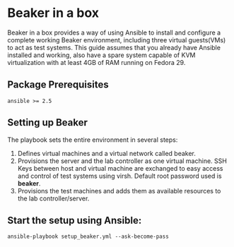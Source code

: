 # Beaker in a box
Beaker in a box provides a way of using Ansible to install and configure a complete working Beaker environment, 
including three virtual guests(VMs) to act as test systems. 
This guide assumes that you already have Ansible installed and working,
also have a spare system capable of KVM virtualization with at least 4GB of RAM running on Fedora 29.

## Package Prerequisites
```
ansible >= 2.5
```
## Setting up Beaker

The playbook sets the entire environment in several steps:

  1. Defines virtual machines and a virtual network called beaker.
  2. Provisions the server and the lab controller as one virtual machine. 
     SSH Keys between host and virtual machine are exchanged to easy access and control of test systems using virsh. 
     Default root password used is **beaker**.
  3. Provisions the test machines and adds them as available resources to the lab controller/server.

## Start the setup using Ansible:
```
ansible-playbook setup_beaker.yml --ask-become-pass
```
